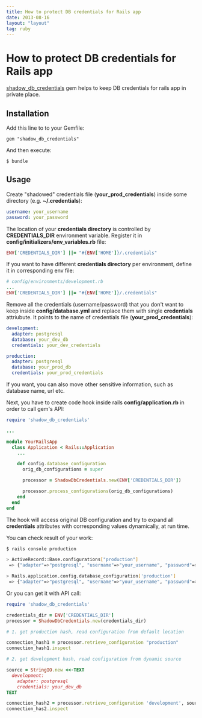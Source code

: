 ```yaml
---
title: How to protect DB credentials for Rails app
date: 2013-08-16
layout: "layout"
tag: ruby
---
```



# How to protect DB credentials for Rails app

[shadow_db_credentials](shadow_db_credentials) gem helps to keep DB credentials for rails app in private place.

## Installation

Add this line to to your Gemfile:

    gem "shadow_db_credentials"

And then execute:

    $ bundle

## Usage

Create "shadowed" credentials file (**your_prod_credentials**) inside some directory (e.g. **~/.credentials**):

```yml
username: your_username
password: your_password
```

The location of your **credentials directory** is controlled by **CREDENTIALS_DIR** environment
variable. Register it in **config/initializers/env_variables.rb** file:

```ruby
ENV['CREDENTIALS_DIR'] ||= "#{ENV['HOME']}/.credentials"
```

If you want to have different **credentials directory** per environment, define it in corresponding env file:

```ruby
# config/environments/development.rb
...
ENV['CREDENTIALS_DIR'] ||= "#{ENV['HOME']}/.credentials"
```

Remove all the credentials (username/password) that you don't want to keep inside **config/database.yml**
and replace them with single **credentials** attriubute. It points to the name of credentials file
(**your_prod_credentials**):

```yml
development:
  adapter: postgresql
  database: your_dev_db
  credentials: your_dev_credentials

production:
  adapter: postgresql
  database: your_prod_db
  credentials: your_prod_credentials
```

If you want, you can also move other sensitive information, such as database name, url etc.

Next, you have to create code hook inside rails **config/application.rb** in order to call gem's API:

```ruby
require 'shadow_db_credentials'

...

module YourRailsApp
  class Application < Rails::Application
    ...

    def config.database_configuration
      orig_db_configurations = super

      processor = ShadowDbCredentials.new(ENV['CREDENTIALS_DIR'])

      processor.process_configurations(orig_db_configurations)
    end
  end
end
```

The hook will access original DB configuration and try to expand all **credentials** attributes
with corresponding values dynamically, at run time.

You can check result of your work:

```bash
$ rails console production

> ActiveRecord::Base.configurations["production"]
 => {"adapter"=>"postgresql", "username"=>"your_username", "password"=>"your_password"}

> Rails.application.config.database_configuration['production']
 => {"adapter"=>"postgresql", "username"=>"your_username", "password"=>"your_password"}
```

Or you can get it with API call:

```ruby
require 'shadow_db_credentials'

credentials_dir = ENV['CREDENTIALS_DIR']
processor = ShadowDbCredentials.new(credentials_dir)

# 1. get production hash, read configuration from default location

connection_hash1 = processor.retrieve_configuration "production"
connection_hash1.inspect

# 2. get development hash, read configuration from dynamic source

source = StringIO.new <<-TEXT
  development:
    adapter: postgresql
    credentials: your_dev_db
TEXT

connection_hash2 = processor.retrieve_configuration 'development', source
connection_has2.inspect
```

[shadow_db_credentials]: https://github.com/shvets/shadow_db_credentials